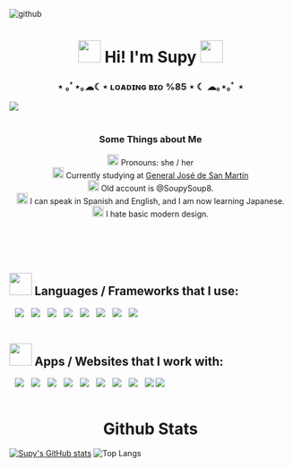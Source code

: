 
![github](https://github.com/Soupysoup8/Soupysoup8/assets/106486537/f0f5ada8-5ef6-406a-bc92-e0f1705f4308)

<div>
    <h1 align="center"><img width="40px" src="https://github.com/Soupysoup8/Soupysoup8/assets/106486537/ea5951da-0a1c-4e8d-afc6-c488f8c090b7"> Hi! I'm Supy <img width="40px" src="https://github.com/Soupysoup8/Soupysoup8/assets/106486537/ea5951da-0a1c-4e8d-afc6-c488f8c090b7"> </h1>
    <h3 align="center"> ⋆ ｡ﾟ⋆｡☁︎☾⋆ ʟᴏᴀᴅɪɴɢ ʙɪᴏ %85 ⋆ ☾ ☁｡⋆｡ﾟ ⋆</h3>
    <img src="https://github.com/Soupysoup8/Soupysoup8/assets/106486537/94a8a33d-5c36-44a1-a891-e8ddef78d9a9" align="left">
    </br></br>
    <h3 align="center"> Some Things about Me</h3>
    <p align="center">
        <img height="20px" src="https://github.com/Soupysoup8/Soupysoup8/assets/106486537/a9df89d9-054c-4b30-9f9d-8cf3272a8ac0">    Pronouns: she / her
        </br><img height="20px" src="https://github.com/Soupysoup8/Soupysoup8/assets/106486537/8d641e89-8621-41a4-988f-f5ed088410c0">  Currently studying at <a href src="https://www.linkedin.com/school/escuela-tecnica-n32-de-14-general-jose-de-san-martin/?originalSubdomain=ar">General José de San Martín</a>
        </br><img height="20px" src="https://github.com/Soupysoup8/Soupysoup8/assets/106486537/aea3d862-d9e6-4a1a-accb-ce5b51067672">  Old account is @SoupySoup8.
        </br><img height="20px" src="https://github.com/Soupysoup8/Soupysoup8/assets/106486537/ec2838b8-bec3-46f0-9d35-2c931bc9c8f3"> I can speak in Spanish and English, and I am now learning Japanese.
        </br><img height="20px" src="https://github.com/Soupysoup8/Soupysoup8/assets/106486537/714b54d7-2eec-4542-9e50-54c76070b9ec"> I hate basic modern design.
        </br></br></br></br></br>
    </p>
</div>
<div>
    <h2><img width="40px" src="https://github.com/Soupysoup8/Soupysoup8/assets/106486537/a93c3624-ae68-4041-87dc-9d49b9080f34">  Languages / Frameworks that I use:</h2>
    <p>
        <img align="left" style="padding-left:10px;" src="https://img.shields.io/badge/Python-FFD43B?style=for-the-badge&logo=python&logoColor=blue"/>
        <img align="left" style="padding-left:10px" src="https://img.shields.io/badge/HTML5-E34F26?style=for-the-badge&logo=html5&logoColor=white"/>
        <img align="left" style="padding-left:10px" src="https://img.shields.io/badge/Sass-CC6699?style=for-the-badge&logo=sass&logoColor=white"/>
        <img align="left" style="padding-left:10px" src="https://img.shields.io/badge/C%2B%2B-00599C?style=for-the-badge&logo=c%2B%2B&logoColor=white"/>
        <img align="left" style="padding-left:10px" src="https://img.shields.io/badge/CSS3-1572B6?style=for-the-badge&logo=css3&logoColor=white"/>
        <img align="left" style="padding-left:10px" src="https://img.shields.io/badge/TypeScript-007ACC?style=for-the-badge&logo=typescript&logoColor=white"/>
        <img align="left" style="padding-left:10px" src="https://img.shields.io/badge/Node.js-43853D?style=for-the-badge&logo=node.js&logoColor=white"/> 
        <img align="left" style="padding-left:10px; padding-up:10px" src="https://img.shields.io/badge/JavaScript-323330?style=for-the-badge&logo=javascript&logoColor=F7DF1E"/>
    </p>
    <p>
        </br></br>
       <h2> <img width="40px" src="https://github.com/Soupysoup8/Soupysoup8/assets/106486537/724abace-5e78-4cdc-9049-3770ae6794f7">  Apps / Websites that I work with:</h2>
        <img align="left" style="padding-left:10px" src="https://img.shields.io/badge/Adobe%20Illustrator-FF9A00?style=for-the-badge&logo=adobe%20illustrator&logoColor=white"/>
        <img align="left" style="padding-left:10px" src="https://img.shields.io/badge/Xampp-F37623?style=for-the-badge&logo=xampp&logoColor=white"/>
        <img align="left" style="padding-left:10px" src="https://img.shields.io/badge/Postman-FF6C37.svg?style=for-the-badge&logo=Postman&logoColor=white"/>
        <img align="left" style="padding-left:10px" src="https://img.shields.io/badge/Figma-F24E1E?style=for-the-badge&logo=figma&logoColor=white"/>
        <img align="left" style="padding-left:10px" src="https://img.shields.io/badge/Google%20Sheets-34A853?style=for-the-badge&logo=google-sheets&logoColor=white"/>
        <img align="left" style="padding-left:10px" src="https://img.shields.io/badge/Adobe%20Photoshop-31A8FF?style=for-the-badge&logo=Adobe%20Photoshop&logoColor=blackhttps://img.shields.io/badge/Figma-F24E1E?style=for-the-badge&logo=figma&logoColor=white"/>
        <img align="left" style="padding-left:10px" src="https://img.shields.io/badge/Godot-478CBF?style=for-the-badge&logo=GodotEngine&logoColor=white"/>
        <img align="left" style="padding-left:10px" src="https://img.shields.io/badge/VSCode-0078D4?style=for-the-badge&logo=visual%20studio%20code&logoColor=white"/>
        <img align="left" style="padding-left:10px" src="https://img.shields.io/badge/PyCharm-000000.svg?&style=for-the-badge&logo=PyCharm&logoColor=white"/>
        <img align="left" style="padding-left:10px padding-up:10px" src="https://img.shields.io/badge/Notion-000000?style=for-the-badge&logo=notion&logoColor=white"/>
        </br></br>
    </p>
</div>

<h1 align="center">Github Stats</h1>

[![Supy's GitHub stats](https://github-readme-stats.vercel.app/api?username=SupySopu&&theme=jolly)](https://github.com/SupySopu/github-readme-stats)
![Top Langs](https://github-readme-stats.vercel.app/api/top-langs/?username=SupySopu&layout=compact&&theme=jolly)
